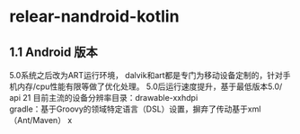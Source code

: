 # relear-nandroid-kotlin

## 1.1 Android 版本
5.0系统之后改为ART运行环境， dalvik和art都是专门为移动设备定制的，针对手机内存/cpu性能有限等做了优化处理。
5.0后运行速度提升，基于最低版本5.0/ api 21
目前主流的设备分辨率目录：drawable-xxhdpi <br>
gradle：基于Groovy的领域特定语言（DSL）设置，摒弃了传动基于xml（Ant/Maven）
x